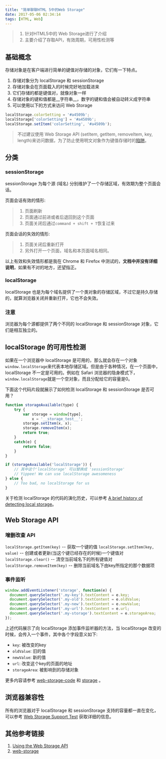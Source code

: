 ```yaml
---
title: "简单聊聊HTML 5中的Web Storage"
date: 2017-05-06 02:34:14
tags: [HTML, Web]
---
```


> 1. 针对HTML5中的 Web Storage进行了介绍
> 2. 主要介绍了存取API，有效周期，可用性检测等


<!--more-->

## 基础概念

存储对象是在客户端进行简单的键值对存储的对象，它们有一下特点。

1. 存储对象分为 localStorage 和 sessionStorage
2. 存储对象会在页面载入的时候完好地加载进来
3. 它们存储的都是键值对，就像对象一样
4. 存储对象的键和值都是__字符串__，数字的键和值会被自动转义成字符串
5. 可以使用以下的方式来访问 Web Storage

```javascript
localStorage.colorSetting = '#a4509b';
localStorage['colorSetting'] = '#a4509b';
localStorage.setItem('colorSetting', '#a4509b');
```

> 不过建议使用 Web Storage API (setItem, getItem, removeItem, key, length)来访问数据，为了防止使用明文对象作为键值存储时的[陷阱](http://www.2ality.com/2012/01/objects-as-maps.html)。

## 分类

### sessionStorage

sessionStorage 为每个源 (域名) 分别维护了一个存储区域，有效期为整个页面会话。

页面会话有效的情形:

> 1. 页面刷新
> 2. 页面通过前进或者后退回到这个页面
> 3. 页面关闭后通过`command + shift + T`恢复过来

页面会话的失效的情形:

> 1. 页面关闭后重新打开
> 2. 另外打开一个页面，域名和本页面域名相同。

以上有效和失效情形都是我在 Chrome 和 Firefox 中测试的，__文档中并没有详细说明__，如果有不对的地方，还望指正。

### localStorage

 localStorage 也是为每个域名提供了一个类对象的存储区域，不过它是持久存储的，就算浏览器关闭并重新打开，它也不会失效。

### 注意

浏览器为每个源都提供了两个不同的 localStorage 和 sessionStorage 对象，它们是相互独立的。

## localStorage 的可用性检测

如果在一个浏览器中 localStorage 是可用的，那么就会存在一个对象`window.localStorage`来代表本地存储区域。但是由于各种情况，在一个页面中，localStorage 不一定是可用的。例如在 Safari 浏览器的隐身模式下，`window.localStorage`就是一个空对象，而且分配给它的容量是0。

下面这个代码片段就展示了如何检测 localStorage 和 sessionStorage 是否可用？

```javascript
function storageAvailable(type) {
	try {
		var storage = window[type],
			x = '__storage_test__';
		storage.setItem(x, x);
		storage.removeItem(x);
		return true;
	}
	catch(e) {
		return false;
	}
}

if (storageAvailable('localStorage')) {
	// 其中这个'localStorage' 可以替换成 'sessionStorage'
	// Yippee! We can use localStorage awesomeness
} else {
	// Too bad, no localStorage for us
}
```

关于检测 localStorage 的代码的演化历史，可以参考 [A brief history of detecting local storage](https://gist.github.com/paulirish/5558557)。

## Web Storage API

### 增删改查 API

`localStorage.getItem(key)` -- 获取一个键的值
`localStorage.setItem(key, value)` -- 创建或者更新(当这个键已经存在的时候)一个键值对
`localStorage.clear()` -- 清空当前域名下的所有键值对
`localStorage.removeItem(key)` -- 删除当前域名下由key所指定的那个数据项

### 事件监听

```javascript
window.addEventListener('storage', function(e) {
  document.querySelector('.my-key').textContent = e.key;
  document.querySelector('.my-old').textContent = e.oldValue;
  document.querySelector('.my-new').textContent = e.newValue;
  document.querySelector('.my-url').textContent = e.url;
  document.querySelector('.my-storage').textContent = e.storageArea;
});
```

上述代码展示了向 localStorage 添加事件监听器的方法，当 localStorage 改变的时候，会传入一个事件，其中各个字段意义如下:

+ `key`: 被改变的key
+ `oldValue`: 旧的值
+ `newValue`: 新的值
+ `url`: 改变这个key的页面的地址
+ `storageArea`: 被影响到的存储对象

更多内容请参考 [web-storage-code](https://github.com/mdn/dom-examples/tree/master/web-storage) 和 [storage](https://developer.mozilla.org/en-US/docs/Web/Events/storage) 。

## 浏览器兼容性

所有的浏览器对于 localStorage 和 sessionStorage 支持的容量都一直在变化，可以参考 [Web Storage Support Test](http://dev-test.nemikor.com/web-storage/support-test/) 获取详细的信息。

## 其他参考链接

1. [Using the Web Storage API](https://developer.mozilla.org/en-US/docs/Web/API/Web_Storage_API/Using_the_Web_Storage_API)
2. [web-storage](https://mdn.github.io/dom-examples/web-storage/)
